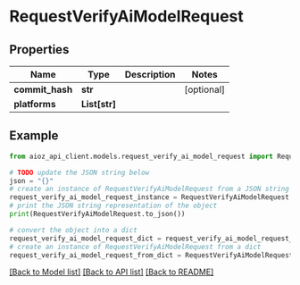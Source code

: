 # RequestVerifyAiModelRequest


## Properties

Name | Type | Description | Notes
------------ | ------------- | ------------- | -------------
**commit_hash** | **str** |  | [optional] 
**platforms** | **List[str]** |  | 

## Example

```python
from aioz_api_client.models.request_verify_ai_model_request import RequestVerifyAiModelRequest

# TODO update the JSON string below
json = "{}"
# create an instance of RequestVerifyAiModelRequest from a JSON string
request_verify_ai_model_request_instance = RequestVerifyAiModelRequest.from_json(json)
# print the JSON string representation of the object
print(RequestVerifyAiModelRequest.to_json())

# convert the object into a dict
request_verify_ai_model_request_dict = request_verify_ai_model_request_instance.to_dict()
# create an instance of RequestVerifyAiModelRequest from a dict
request_verify_ai_model_request_from_dict = RequestVerifyAiModelRequest.from_dict(request_verify_ai_model_request_dict)
```
[[Back to Model list]](../README.md#documentation-for-models) [[Back to API list]](../README.md#documentation-for-api-endpoints) [[Back to README]](../README.md)


